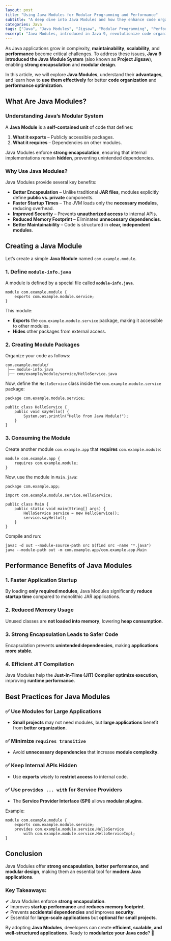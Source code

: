```yaml
---
layout: post
title: "Using Java Modules for Modular Programming and Performance"
subtitle: "A deep dive into Java Modules and how they enhance code organization, security, and performance."
categories: Java
tags: ["Java", "Java Modules", "Jigsaw", "Modular Programming", "Performance Optimization", "Encapsulation"]
excerpt: "Java Modules, introduced in Java 9, revolutionize code organization and performance by enabling strong encapsulation, improved maintainability, and efficient runtime execution. Learn how to use Java Modules effectively."
---
```




As Java applications grow in complexity, **maintainability**, **scalability**, and **performance** become critical challenges. To address these issues, **Java 9 introduced the Java Module System** (also known as **Project Jigsaw**), enabling **strong encapsulation** and **modular design**.

In this article, we will explore **Java Modules**, understand their **advantages**, and learn how to **use them effectively** for better **code organization** and **performance optimization**.

## What Are Java Modules?

### Understanding Java’s Modular System

A **Java Module** is a **self-contained unit** of code that defines:
1. **What it exports** – Publicly accessible packages.
2. **What it requires** – Dependencies on other modules.

Java Modules enforce **strong encapsulation**, ensuring that internal implementations remain **hidden**, preventing unintended dependencies.

### Why Use Java Modules?

Java Modules provide several key benefits:

- **Better Encapsulation** – Unlike traditional **JAR files**, modules explicitly define **public vs. private** components.
- **Faster Startup Times** – The JVM loads only the **necessary modules**, reducing overhead.
- **Improved Security** – Prevents **unauthorized access** to internal APIs.
- **Reduced Memory Footprint** – Eliminates **unnecessary dependencies**.
- **Better Maintainability** – Code is structured in **clear, independent modules**.

## Creating a Java Module

Let’s create a simple **Java Module** named `com.example.module`.

### 1. Define `module-info.java`

A module is defined by a special file called **`module-info.java`**.

```
module com.example.module {
    exports com.example.module.service;
}
```

This module:
- **Exports** the `com.example.module.service` package, making it accessible to other modules.
- **Hides** other packages from external access.

### 2. Creating Module Packages

Organize your code as follows:

```
com.example.module/
 ├── module-info.java
 ├── com/example/module/service/HelloService.java
```

Now, define the `HelloService` class inside the `com.example.module.service` package:

```
package com.example.module.service;

public class HelloService {
    public void sayHello() {
        System.out.println("Hello from Java Module!");
    }
}
```

### 3. Consuming the Module

Create another module `com.example.app` that **requires** `com.example.module`:

```
module com.example.app {
    requires com.example.module;
}
```

Now, use the module in `Main.java`:

```
package com.example.app;

import com.example.module.service.HelloService;

public class Main {
    public static void main(String[] args) {
        HelloService service = new HelloService();
        service.sayHello();
    }
}
```

Compile and run:

```
javac -d out --module-source-path src $(find src -name "*.java")
java --module-path out -m com.example.app/com.example.app.Main
```

## Performance Benefits of Java Modules

### 1. Faster Application Startup

By loading **only required modules**, Java Modules significantly **reduce startup time** compared to monolithic JAR applications.

### 2. Reduced Memory Usage

Unused classes are **not loaded into memory**, lowering **heap consumption**.

### 3. Strong Encapsulation Leads to Safer Code

Encapsulation prevents **unintended dependencies**, making **applications more stable**.

### 4. Efficient JIT Compilation

Java Modules help the **Just-In-Time (JIT) Compiler** **optimize execution**, improving **runtime performance**.

## Best Practices for Java Modules

### ✅ Use Modules for Large Applications
- **Small projects** may not need modules, but **large applications** benefit from **better organization**.

### ✅ Minimize `requires transitive`
- Avoid **unnecessary dependencies** that increase **module complexity**.

### ✅ Keep Internal APIs Hidden
- Use **exports** wisely to **restrict access** to internal code.

### ✅ Use `provides ... with` for Service Providers
- The **Service Provider Interface (SPI)** allows **modular plugins**.

Example:

```
module com.example.module {
    exports com.example.module.service;
    provides com.example.module.service.HelloService
        with com.example.module.service.HelloServiceImpl;
}
```

## Conclusion

Java Modules offer **strong encapsulation, better performance, and modular design**, making them an essential tool for **modern Java applications**.

### Key Takeaways:
✔ Java Modules enforce **strong encapsulation**.  
✔ Improves **startup performance** and **reduces memory footprint**.  
✔ Prevents **accidental dependencies** and improves **security**.  
✔ Essential for **large-scale applications** but **optional for small projects**.

By adopting **Java Modules**, developers can create **efficient, scalable, and well-structured applications**. Ready to **modularize your Java code**? 🚀
